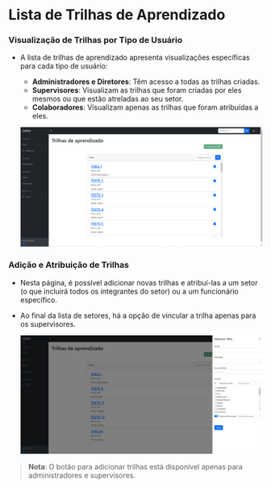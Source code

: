 # Lista de Trilhas de Aprendizado

### Visualização de Trilhas por Tipo de Usuário
- A lista de trilhas de aprendizado apresenta visualizações específicas para cada tipo de usuário:
    - **Administradores e Diretores**: Têm acesso a todas as trilhas criadas.
    - **Supervisores**: Visualizam as trilhas que foram criadas por eles mesmos ou que estão atreladas ao seu setor.
    - **Colaboradores**: Visualizam apenas as trilhas que foram atribuídas a eles.

  ![Lista de Trilhas](/documentacao/imgs_documentacao/listaTRILHA.png)

### Adição e Atribuição de Trilhas
- Nesta página, é possível adicionar novas trilhas e atribuí-las a um setor (o que incluirá todos os integrantes do setor) ou a um funcionário específico.
- Ao final da lista de setores, há a opção de vincular a trilha apenas para os supervisores.

  ![Adicionar Trilha](/documentacao/imgs_documentacao/adicionarTRILHA.png)

> **Nota**: O botão para adicionar trilhas está disponível apenas para administradores e supervisores.
